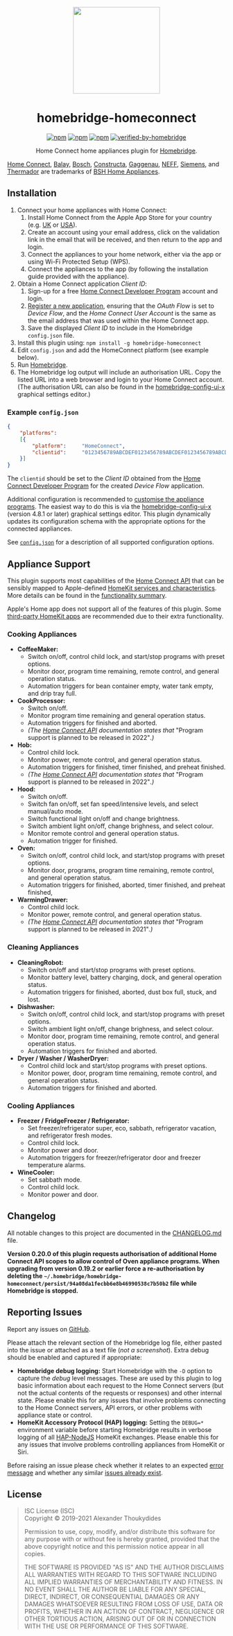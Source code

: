 <p align="center">
  <a href="https://github.com/homebridge/homebridge/wiki/Verified-Plugins"><img src="https://raw.githubusercontent.com/wiki/thoukydides/homebridge-homeconnect/homebridge-homeconnect.png" height="200"></a>
</p>
<span align=center>

# homebridge-homeconnect

[![npm](https://badgen.net/npm/v/homebridge-homeconnect)](https://www.npmjs.com/package/homebridge-homeconnect)
[![npm](https://badgen.net/npm/dt/homebridge-homeconnect)](https://www.npmjs.com/package/homebridge-homeconnect)
[![npm](https://badgen.net/npm/dw/homebridge-homeconnect)](https://www.npmjs.com/package/homebridge-homeconnect)
[![verified-by-homebridge](https://badgen.net/badge/homebridge/verified/purple)](https://github.com/homebridge/homebridge/wiki/Verified-Plugins)

Home Connect home appliances plugin for [Homebridge](https://github.com/nfarina/homebridge).

</span>

[Home Connect](https://www.home-connect.com), [Balay](https://www.balay.es/), [Bosch](https://www.bosch-home.com/), [Constructa](https://www.constructa.com/), [Gaggenau](https://www.gaggenau.com/), [NEFF](https://www.neff-home.com/), [Siemens](https://www.siemens-home.bsh-group.com/), and [Thermador](https://www.thermador.com/) are trademarks of [BSH Home Appliances](https://www.bsh-group.com).

## Installation

1. Connect your home appliances with Home Connect:
   1. Install Home Connect from the Apple App Store for your country (e.g. [UK](https://itunes.apple.com/gb/app/home-connect-app/id901397789) or [USA](https://itunes.apple.com/us/app/home-connect-america/id1134525430)).
   1. Create an account using your email address, click on the validation link in the email that will be received, and then return to the app and login.
   1. Connect the appliances to your home network, either via the app or using Wi-Fi Protected Setup (WPS).
   1. Connect the appliances to the app (by following the installation guide provided with the appliance).
1. Obtain a Home Connect application *Client ID*:
   1. Sign-up for a free [Home Connect Developer Program](https://developer.home-connect.com/user/register) account and login.
   1. [Register a new application](https://developer.home-connect.com/applications/add), ensuring that the *OAuth Flow* is set to *Device Flow*, and the *Home Connect User Account* is the same as the email address that was used within the Home Connect app.
   1. Save the displayed *Client ID* to include in the Homebridge `config.json` file.
1. Install this plugin using: `npm install -g homebridge-homeconnect`
1. Edit `config.json` and add the HomeConnect platform (see example below).
1. Run [Homebridge](https://github.com/nfarina/homebridge).
1. The Homebridge log output will include an authorisation URL. Copy the listed URL into a web browser and login to your Home Connect account. (The authorisation URL can also be found in the [homebridge-config-ui-x](https://github.com/oznu/homebridge-config-ui-x) graphical settings editor.)
 
### Example `config.json`
```JSON
{
    "platforms":
    [{
        "platform":     "HomeConnect",
        "clientid":     "0123456789ABCDEF0123456789ABCDEF0123456789ABCDEF0123456789ABCDEF"
    }]
}
```
The `clientid` should be set to the *Client ID* obtained from the [Home Connect Developer Program](https://developer.home-connect.com/applications) for the created *Device Flow* application.

Additional configuration is recommended to [customise the appliance programs](https://github.com/thoukydides/homebridge-homeconnect/wiki/Programs). The easiest way to do this is via the [homebridge-config-ui-x](https://github.com/oznu/homebridge-config-ui-x) (version 4.8.1 or later) graphical settings editor. This plugin dynamically updates its configuration schema with the appropriate options for the connected appliances.

See [`config.json`](https://github.com/thoukydides/homebridge-homeconnect/wiki/config.json) for a description of all supported configuration options.

## Appliance Support

This plugin supports most capabilities of the [Home Connect API](https://developer.home-connect.com/) that can be sensibly mapped to Apple-defined [HomeKit services and characteristics](https://github.com/thoukydides/homebridge-homeconnect/wiki/Functionality). More details can be found in the [functionality summary](https://github.com/thoukydides/homebridge-homeconnect/wiki/Functionality).

Apple's Home app does not support all of the features of this plugin. Some [third-party HomeKit apps](https://github.com/thoukydides/homebridge-homeconnect/wiki/HomeKit-Apps) are recommended due to their extra functionality.

### Cooking Appliances

  * **CoffeeMaker:**
    * Switch on/off, control child lock, and start/stop programs with preset options.
    * Monitor door, program time remaining, remote control, and general operation status.
    * Automation triggers for bean container empty, water tank empty, and drip tray full.
  * **CookProcessor:**
    * Switch on/off.
    * Monitor program time remaining and general operation status.
    * Automation triggers for finished and aborted.
    * *(The [Home Connect API](https://developer.home-connect.com/docs/cook-processor/supported_programs_and_options) documentation states that* "Program support is planned to be released in 2022"*.)*
  * **Hob:**
    * Control child lock.
    * Monitor power, remote control, and general operation status.
    * Automation triggers for finished, timer finished, and preheat finished.
    * *(The [Home Connect API](https://developer.home-connect.com/docs/cooktop/supported_programs_and_options) documentation states that* "Program support is planned to be released in 2022"*.)*
  * **Hood:**
    * Switch on/off.
    * Switch fan on/off, set fan speed/intensive levels, and select manual/auto mode.
    * Switch functional light on/off and change brightness.
    * Switch ambient light on/off, change brighness, and select colour.
    * Monitor remote control and general operation status.
    * Automation trigger for finished.
  * **Oven:**
    * Switch on/off, control child lock, and start/stop programs with preset options.
    * Monitor door, programs, program time remaining, remote control, and general operation status.
    * Automation triggers for finished, aborted, timer finished, and preheat finished, 
  * **WarmingDrawer:**
    * Control child lock.
    * Monitor power, remote control, and general operation status.
    * *(The [Home Connect API](https://developer.home-connect.com/docs/cooktop/supported_programs_and_options) documentation states that* "Program support is planned to be released in 2021"*.)*

### Cleaning Appliances

  * **CleaningRobot:**
    * Switch on/off and start/stop programs with preset options.
    * Monitor battery level, battery charging, dock, and general operation status.
    * Automation triggers for finished, aborted, dust box full, stuck, and lost.
  * **Dishwasher:**
    * Switch on/off, control child lock, and start/stop programs with preset options.
    * Switch ambient light on/off, change brighness, and select colour.
    * Monitor door, program time remaining, remote control, and general operation status.
    * Automation triggers for finished and aborted.
  * **Dryer / Washer / WasherDryer:**
    * Control child lock and start/stop programs with preset options.
    * Monitor power, door, program time remaining, remote control, and general operation status.
    * Automation triggers for finished and aborted.
    
### Cooling Appliances

  * **Freezer / FridgeFreezer / Refrigerator:**
    * Set freezer/refrigerator super,  eco, sabbath, refrigerator vacation, and refrigerator fresh modes.
    * Control child lock.
    * Monitor power and door.
    * Automation triggers for freezer/refrigerator door and freezer temperature alarms.
  * **WineCooler:**
    * Set sabbath mode.
    * Control child lock.
    * Monitor power and door.

## Changelog

All notable changes to this project are documented in the [CHANGELOG.md](CHANGELOG.md) file.

**Version 0.20.0 of this plugin requests authorisation of additional Home Connect API scopes to allow control of Oven appliance programs. When upgrading from version 0.19.2 or earlier force a re-authorisation by deleting the `~/.homebridge/homebridge-homeconnect/persist/94a08da1fecbb6e8b46990538c7b50b2` file while Homebridge is stopped.**

## Reporting Issues

Report any issues on [GitHub](https://github.com/thoukydides/homebridge-homeconnect/issues/new/choose).

Please attach the relevant section of the Homebridge log file, either pasted into the issue or attached as a text file (*not a screenshot*). Extra debug should be enabled and captured if appropriate:
* **Homebridge debug logging:** Start Homebridge with the `-D` option to capture the *debug* level messages. These are used by this plugin to log basic information about each request to the Home Connect servers (but not the actual contents of the requests or responses) and other internal state. Please enable this for any issues that involve problems connecting to the Home Connect servers, API errors, or other problems with appliance state or control.
* **HomeKit Accessory Protocol (HAP) logging:** Setting the `DEBUG=*` environment variable before starting Homebridge results in verbose logging of all [HAP-NodeJS](https://github.com/KhaosT/HAP-NodeJS) HomeKit exchanges. Please enable this for any issues that involve problems controlling appliances from HomeKit or Siri.

Before raising an issue please check whether it relates to an expected [error message](https://github.com/thoukydides/homebridge-homeconnect/wiki/Errors) and whether any similar [issues already exist](https://github.com/thoukydides/homebridge-homeconnect/issues?utf8=%E2%9C%93&q=).

## License

> ISC License (ISC)<br>Copyright © 2019-2021 Alexander Thoukydides
>
> Permission to use, copy, modify, and/or distribute this software for any purpose with or without fee is hereby granted, provided that the above copyright notice and this permission notice appear in all copies.
>
> THE SOFTWARE IS PROVIDED "AS IS" AND THE AUTHOR DISCLAIMS ALL WARRANTIES WITH REGARD TO THIS SOFTWARE INCLUDING ALL IMPLIED WARRANTIES OF MERCHANTABILITY AND FITNESS. IN NO EVENT SHALL THE AUTHOR BE LIABLE FOR ANY SPECIAL, DIRECT, INDIRECT, OR CONSEQUENTIAL DAMAGES OR ANY DAMAGES WHATSOEVER RESULTING FROM LOSS OF USE, DATA OR PROFITS, WHETHER IN AN ACTION OF CONTRACT, NEGLIGENCE OR OTHER TORTIOUS ACTION, ARISING OUT OF OR IN CONNECTION WITH THE USE OR PERFORMANCE OF THIS SOFTWARE.
